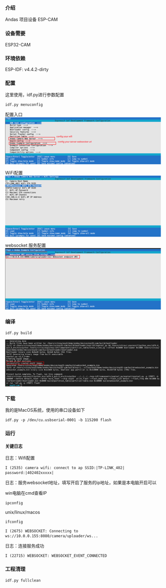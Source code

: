 <!--
 * @Author: Vitcou
 * @Date: 2022-09-14 00:34:14
 * @Description: 
-->
### 介绍
Andas 项目设备 ESP-CAM

### 设备需要
ESP32-CAM

### 环境依赖
ESP-IDF: v4.4.2-dirty

### 配置

这里使用，idf.py进行参数配置
```shell
idf.py menuconfig
```
配置入口
![](.assets/2022-10-04-22-37-47.png)

WiFi配置
![](.assets/2022-10-04-22-53-26.png)

websocket 服务配置
![](.assets/2022-10-04-22-54-36.png)


### 编译
```shell
idf.py build
```
![](.assets/2022-10-04-22-40-21.png)

### 下载

我的是MacOS系统，使用的串口设备如下
```shell
idf.py -p /dev/cu.usbserial-0001 -b 115200 flash
```

### 运行

#### 关键日志
日志：Wifi配置
```shell
I (2535) camera wifi: connect to ap SSID:|TP-LINK_402| password:|402402xxxxx|
```

日志：服务websocket地址，填写开启了服务的ip地址，如果是本电脑开启可以

win电脑在cmd查看IP
```shell
ipconfig
```
unix/linux/macos
```shell
ifconfig
```

```shell
I (2675) WEBSOCKET: Connecting to ws://10.0.0.155:8080/camera/uploader/ws...
```

日志：连接服务成功
```shell
I (22715) WEBSOCKET: WEBSOCKET_EVENT_CONNECTED
```


### 工程清理
```shell
idf.py fullclean
```